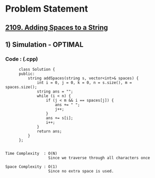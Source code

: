 # Problem Statement

## [2109. Adding Spaces to a String](https://leetcode.com/problems/adding-spaces-to-a-string/)


## 1) Simulation - OPTIMAL

     
  
        
   ### Code : (.cpp)  
      
          class Solution {
          public:
              string addSpaces(string s, vector<int>& spaces) {
                  int i = 0, j = 0, k = 0, n = s.size(), m = spaces.size();
                  string ans = "";
                  while (i < n) {
                      if (j < m && i == spaces[j]) {
                          ans += " ";
                          j++;
                      }
                      ans += s[i];
                      i++;
                  }
                  return ans;
              }
          };
  

    Time Complexity  : O(N)
                       Since we traverse through all characters once

    Space Complexity : O(1)
                       Since no extra space is used.
